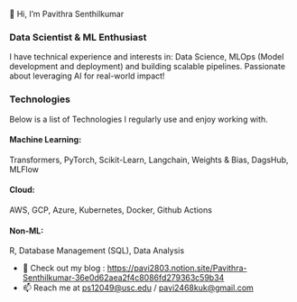 👋 Hi, I’m Pavithra Senthilkumar
  
### Data Scientist & ML Enthusiast

I have technical experience and interests in: Data Science, MLOps (Model development and deployment) and building scalable pipelines. Passionate about leveraging AI for real-world impact!

### Technologies
Below is a list of Technologies I regularly use and enjoy working with.

#### Machine Learning:
Transformers, PyTorch, Scikit-Learn, Langchain, Weights & Bias, DagsHub, MLFlow
#### Cloud:
AWS, GCP, Azure, Kubernetes, Docker, Github Actions
#### Non-ML:
R, Database Management (SQL), Data Analysis







  
- 📝 Check out my blog : https://pavi2803.notion.site/Pavithra-Senthilkumar-36e0d62aea2f4c8086fd279363c59b34
- 📫 Reach me at ps12049@usc.edu / pavi2468kuk@gmail.com

<!---
pavi2803/pavi2803 is a ✨ special ✨ repository because its `README.md` (this file) appears on your GitHub profile.
You can click the Preview link to take a look at your changes.
--->

